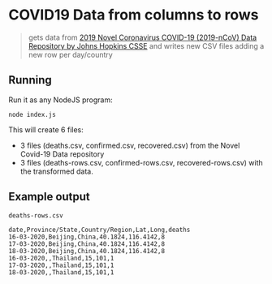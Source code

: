 # COVID19 Data from columns to rows

> gets data from [2019 Novel Coronavirus COVID-19 (2019-nCoV) Data Repository by Johns Hopkins CSSE](https://github.com/CSSEGISandData/COVID-19) and writes new CSV files adding a new row per day/country

## Running

Run it as any NodeJS program:

`node index.js`

This will create 6 files: 
 - 3 files (deaths.csv, confirmed.csv, recovered.csv) from the Novel Covid-19 Data repository
 - 3 files (deaths-rows.csv, confirmed-rows.csv, recovered-rows.csv) with the transformed data. 

## Example output

`deaths-rows.csv`
```
date,Province/State,Country/Region,Lat,Long,deaths
16-03-2020,Beijing,China,40.1824,116.4142,8
17-03-2020,Beijing,China,40.1824,116.4142,8
18-03-2020,Beijing,China,40.1824,116.4142,8
16-03-2020,,Thailand,15,101,1
17-03-2020,,Thailand,15,101,1
18-03-2020,,Thailand,15,101,1
```

